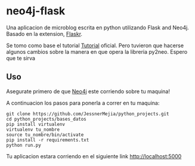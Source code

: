 # neo4j-flask
Una aplicacion de microblog escrita en python utilizando Flask and Neo4j. Basado en la extension, [Flaskr](http://flask.pocoo.org/docs/0.10/tutorial/). 

Se tomo como base el tutorial [Tutorial](https://neo4j.com/blog/building-python-web-application-using-flask-neo4j/) oficial. Pero tuvieron que hacerse algunos cambios sobre la manera en que opera la libreria py2neo. Espero que te sirva

## Uso

Asegurate primero de que [Neo4j](http://neo4j.com/download/other-releases/) este corriendo sobre tu maquina!

A continuacion los pasos para ponerla a correr en tu maquina:

```
git clone https://github.com/JessnerMejia/python_projects.git
cd python_projects/bases_datos 
pip install virtualenv
virtualenv tu_nombre
source tu_nombre/bin/activate
pip install -r requirements.txt
python run.py
```
Tu aplicacion estara corriendo en el siguiente link
[http://localhost:5000](http://localhost:5000)
